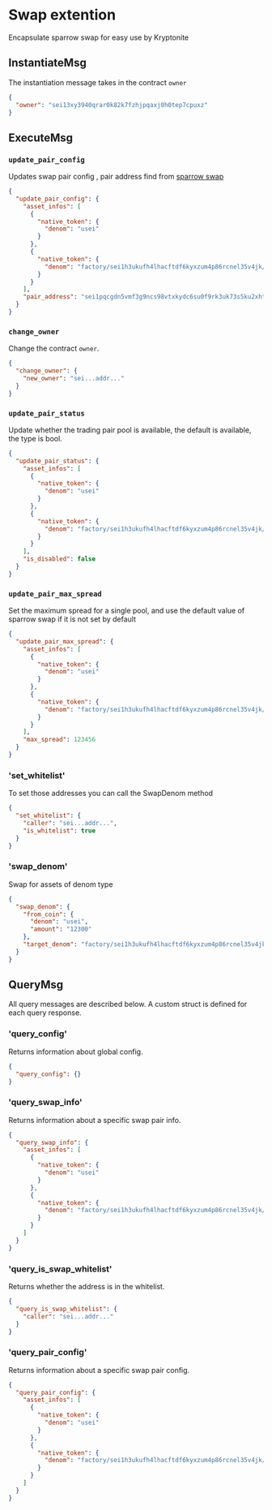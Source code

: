 # Swap extention

Encapsulate sparrow swap for easy use by Kryptonite

## InstantiateMsg

The instantiation message takes in the contract `owner`

```json
{
  "owner": "sei13xy3940qrar0k82k7fzhjpqaxj0h0tep7cpuxz"
}
```

## ExecuteMsg

### `update_pair_config`

Updates swap pair config , pair address find
from [sparrow swap](https://github.com/SparrowSwap/sparrowswap-contracts/tree/main/artifacts)

```json
{
  "update_pair_config": {
    "asset_infos": [
      {
        "native_token": {
          "denom": "usei"
        }
      },
      {
        "native_token": {
          "denom": "factory/sei1h3ukufh4lhacftdf6kyxzum4p86rcnel35v4jk/usdt"
        }
      }
    ],
    "pair_address": "sei1pqcgdn5vmf3g9ncs98vtxkydc6su0f9rk3uk73s5ku2xhthr6avswrwnrx"
  }
}
```

### `change_owner`

Change the contract `owner`.

```json
{
  "change_owner": {
    "new_owner": "sei...addr..."
  }
}
```

### `update_pair_status`

Update whether the trading pair pool is available, the default is available, the type is bool.

```json
{
  "update_pair_status": {
    "asset_infos": [
      {
        "native_token": {
          "denom": "usei"
        }
      },
      {
        "native_token": {
          "denom": "factory/sei1h3ukufh4lhacftdf6kyxzum4p86rcnel35v4jk/usdt"
        }
      }
    ],
    "is_disabled": false
  }
}
```

### `update_pair_max_spread`

Set the maximum spread for a single pool, and use the default value of sparrow swap if it is not set by default

```json
{
  "update_pair_max_spread": {
    "asset_infos": [
      {
        "native_token": {
          "denom": "usei"
        }
      },
      {
        "native_token": {
          "denom": "factory/sei1h3ukufh4lhacftdf6kyxzum4p86rcnel35v4jk/usdt"
        }
      }
    ],
    "max_spread": 123456
  }
}

```

### 'set_whitelist'

To set those addresses you can call the SwapDenom method

```json
{
  "set_whitelist": {
    "caller": "sei...addr...",
    "is_whitelist": true
  }
}
```

### 'swap_denom'

Swap for assets of denom type

```json
{
  "swap_denom": {
    "from_coin": {
      "denom": "usei",
      "amount": "12300"
    },
    "target_denom": "factory/sei1h3ukufh4lhacftdf6kyxzum4p86rcnel35v4jk/usdt"
  }
}
```

## QueryMsg

All query messages are described below. A custom struct is defined for each query response.

### 'query_config'

Returns information about global config.

```json
{
  "query_config": {}
}
```

### 'query_swap_info'

Returns information about a specific swap pair info.

```json
{
  "query_swap_info": {
    "asset_infos": [
      {
        "native_token": {
          "denom": "usei"
        }
      },
      {
        "native_token": {
          "denom": "factory/sei1h3ukufh4lhacftdf6kyxzum4p86rcnel35v4jk/usdt"
        }
      }
    ]
  }
}
```

### 'query_is_swap_whitelist'

Returns whether the address is in the whitelist.

```json
{
  "query_is_swap_whitelist": {
    "caller": "sei...addr..."
  }
}
```

### 'query_pair_config'

Returns information about a specific swap pair config.

```json
{
  "query_pair_config": {
    "asset_infos": [
      {
        "native_token": {
          "denom": "usei"
        }
      },
      {
        "native_token": {
          "denom": "factory/sei1h3ukufh4lhacftdf6kyxzum4p86rcnel35v4jk/usdt"
        }
      }
    ]
  }
}
```
